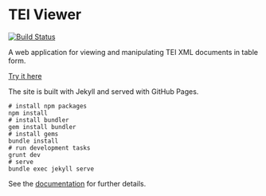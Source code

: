 # TEI Viewer

[![Build Status](https://travis-ci.org/alexandermendes/tei-viewer.svg?branch=master)](https://travis-ci.org/alexandermendes/tei-viewer)

A web application for viewing and manipulating TEI XML documents in table form.

[Try it here](https://alexandermendes.github.io/tei-viewer)

The site is built with Jekyll and served with GitHub Pages.

```
# install npm packages
npm install
# install bundler
gem install bundler
# install gems
bundle install
# run development tasks
grunt dev
# serve
bundle exec jekyll serve
```

See the [documentation](https://alexandermendes.github.io/tei-viewer/docs) for further details.

